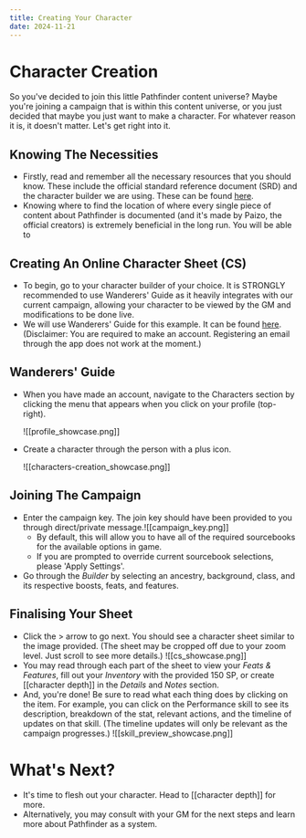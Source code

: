 ```yaml
---
title: Creating Your Character
date: 2024-11-21
---
```

# Character Creation
So you've decided to join this little Pathfinder content universe? Maybe you're joining a campaign that is within this content universe, or you just decided that maybe you just want to make a character. For whatever reason it is, it doesn't matter. Let's get right into it.

## Knowing The Necessities
- Firstly, read and remember all the necessary resources that you should know. These include the official standard reference document (SRD) and the character builder we are using. These can be found [here](https://cups-code.github.io/coppidu/(!)-Getting-Started/character-depth).
- Knowing where to find the location of where every single piece of content about Pathfinder is documented (and it's made by Paizo, the official creators) is extremely beneficial in the long run. You will be able to 

## Creating An Online Character Sheet (CS)
- To begin, go to your character builder of your choice. It is STRONGLY recommended to use Wanderers' Guide as it heavily integrates with our current campaign, allowing your character to be viewed by the GM and modifications to be done live.
- We will use Wanderers' Guide for this example. It can be found [here](https://wanderersguide.app/). (Disclaimer: You are required to make an account. Registering an email through the app does not work at the moment.)
## Wanderers' Guide
- When you have made an account, navigate to the Characters section by clicking the menu that appears when you click on your profile (top-right). 
  
  ![[profile_showcase.png]]
- Create a character through the person with a plus icon.
  
  ![[characters-creation_showcase.png]]
## Joining The Campaign
- Enter the campaign key. The join key should have been provided to you through direct/private message.![[campaign_key.png]]
	- By default, this will allow you to have all of the required sourcebooks for the available options in game.
	- If you are prompted to override current sourcebook selections, please 'Apply Settings'.
- Go through the *Builder* by selecting an ancestry, background, class, and its respective boosts, feats, and features.
## Finalising Your Sheet
- Click the > arrow to go next. You should see a character sheet similar to the image provided. (The sheet may be cropped off due to your zoom level. Just scroll to see more details.) ![[cs_showcase.png]]
- You may read through each part of the sheet to view your *Feats & Features*, fill out your *Inventory* with the provided 150 SP, or create [[character depth]] in the *Details* and *Notes* section.
- And, you're done! Be sure to read what each thing does by clicking on the item. For example, you can click on the Performance skill to see its description, breakdown of the stat, relevant actions, and the timeline of updates on that skill. (The timeline updates will only be relevant as the campaign progresses.) ![[skill_preview_showcase.png]]
# What's Next?
- It's time to flesh out your character. Head to [[character depth]] for more.
- Alternatively, you may consult with your GM for the next steps and learn more about Pathfinder as a system.